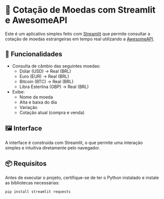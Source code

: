 # 💱 Cotação de Moedas com Streamlit e AwesomeAPI

Este é um aplicativo simples feito com [Streamlit](https://streamlit.io/) que permite consultar a cotação de moedas estrangeiras em tempo real utilizando a [AwesomeAPI](https://docs.awesomeapi.com.br/).

## 🚀 Funcionalidades

- Consulta de câmbio das seguintes moedas:
  - Dólar (USD) → Real (BRL)
  - Euro (EUR) → Real (BRL)
  - Bitcoin (BTC) → Real (BRL)
  - Libra Esterlina (GBP) → Real (BRL)
- Exibe:
  - Nome da moeda
  - Alta e baixa do dia
  - Variação
  - Cotação atual (compra e venda)

## 🖼️ Interface

A interface é construída com Streamlit, o que permite uma interação simples e intuitiva diretamente pelo navegador.

## 📦 Requisitos

Antes de executar o projeto, certifique-se de ter o Python instalado e instale as bibliotecas necessárias:

```bash
pip install streamlit requests

